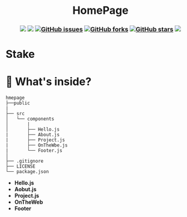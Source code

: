 <h1 align="center">HomePage</h1>
<h3 align="center">
<img src="https://img.shields.io/badge/made%20by-bochainwu-blue.svg" >
<img src="https://api.netlify.com/api/v1/badges/73b5ac9d-d857-4170-8888-8786a073d29a/deploy-status"></img>
<a href="https://github.com/bochainwu/homepage/issues"><img alt="GitHub issues" src="https://img.shields.io/github/issues/bochainwu/homepage"></a>
<a href="https://github.com/bochainwu/homepage/network"><img alt="GitHub forks" src="https://img.shields.io/github/forks/bochainwu/homepage"></a>
<a href="https://github.com/bochainwu/homepage/stargazers"><img alt="GitHub stars" src="https://img.shields.io/github/stars/bochainwu/homepage"></a>
<img src="https://badges.frapsoft.com/os/v1/open-source.svg?v=103" >
</h3>

# Stake


# 🧐 What's inside?
```text
hmepage
├──public
|
├── src
│   └── components
│       |
│       ├── Hello.js
|       ├── About.js
|       ├── Project.js
|       ├── OnTheWbe.js
|       └── Footer.js    
│          
├── .gitignore
├── LICENSE
└── package.json
```
- **Hello.js** 
- **Aobut.js** 
- **Project.js**
- **OnTheWeb**
- **Footer**